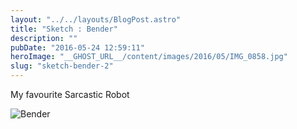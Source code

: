 ```yaml
---
layout: "../../layouts/BlogPost.astro"
title: "Sketch : Bender"
description: ""
pubDate: "2016-05-24 12:59:11"
heroImage: "__GHOST_URL__/content/images/2016/05/IMG_0858.jpg"
slug: "sketch-bender-2"
---
```


My favourite Sarcastic Robot

![Bender](/content/images/2016/05/IMG_0858.jpg)
